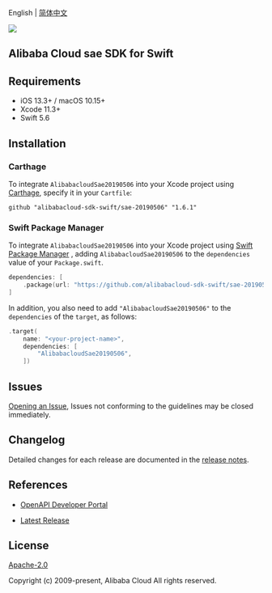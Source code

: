 English | [简体中文](README-CN.md)

![](https://aliyunsdk-pages.alicdn.com/icons/AlibabaCloud.svg)

## Alibaba Cloud sae SDK for Swift

## Requirements

- iOS 13.3+ / macOS 10.15+
- Xcode 11.3+
- Swift 5.6

## Installation

### Carthage

To integrate `AlibabacloudSae20190506` into your Xcode project using [Carthage](https://github.com/Carthage/Carthage), specify it in your `Cartfile`:

```ogdl
github "alibabacloud-sdk-swift/sae-20190506" "1.6.1"
```

### Swift Package Manager

To integrate `AlibabacloudSae20190506` into your Xcode project using [Swift Package Manager](https://swift.org/package-manager/) , adding `AlibabacloudSae20190506` to the `dependencies` value of your `Package.swift`.

```swift
dependencies: [
    .package(url: "https://github.com/alibabacloud-sdk-swift/sae-20190506.git", from: "1.6.1")
]
```

In addition, you also need to add `"AlibabacloudSae20190506"` to the `dependencies` of the `target`, as follows:

```swift
.target(
    name: "<your-project-name>",
    dependencies: [
        "AlibabacloudSae20190506",
    ])
```

## Issues

[Opening an Issue](https://github.com/alibabacloud-sdk-swift/sae-20190506/issues/new), Issues not conforming to the guidelines may be closed immediately.

## Changelog

Detailed changes for each release are documented in the [release notes](./ChangeLog.txt).

## References

* [OpenAPI Developer Portal](https://next.api.alibabacloud.com/home)
- [Latest Release](https://github.com/alibabacloud-sdk-swift/sae-20190506)

## License

[Apache-2.0](http://www.apache.org/licenses/LICENSE-2.0)

Copyright (c) 2009-present, Alibaba Cloud All rights reserved.
